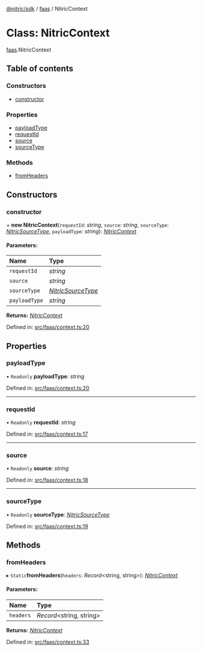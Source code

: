 [@nitric/sdk](../README.md) / [faas](../modules/faas.md) / NitricContext

# Class: NitricContext

[faas](../modules/faas.md).NitricContext

## Table of contents

### Constructors

- [constructor](faas.nitriccontext.md#constructor)

### Properties

- [payloadType](faas.nitriccontext.md#payloadtype)
- [requestId](faas.nitriccontext.md#requestid)
- [source](faas.nitriccontext.md#source)
- [sourceType](faas.nitriccontext.md#sourcetype)

### Methods

- [fromHeaders](faas.nitriccontext.md#fromheaders)

## Constructors

### constructor

\+ **new NitricContext**(`requestId`: *string*, `source`: *string*, `sourceType`: [*NitricSourceType*](../modules/faas.md#nitricsourcetype), `payloadType`: *string*): [*NitricContext*](faas.nitriccontext.md)

#### Parameters:

Name | Type |
:------ | :------ |
`requestId` | *string* |
`source` | *string* |
`sourceType` | [*NitricSourceType*](../modules/faas.md#nitricsourcetype) |
`payloadType` | *string* |

**Returns:** [*NitricContext*](faas.nitriccontext.md)

Defined in: [src/faas/context.ts:20](https://github.com/nitrictech/node-sdk/blob/3e510a5/src/faas/context.ts#L20)

## Properties

### payloadType

• `Readonly` **payloadType**: *string*

Defined in: [src/faas/context.ts:20](https://github.com/nitrictech/node-sdk/blob/3e510a5/src/faas/context.ts#L20)

___

### requestId

• `Readonly` **requestId**: *string*

Defined in: [src/faas/context.ts:17](https://github.com/nitrictech/node-sdk/blob/3e510a5/src/faas/context.ts#L17)

___

### source

• `Readonly` **source**: *string*

Defined in: [src/faas/context.ts:18](https://github.com/nitrictech/node-sdk/blob/3e510a5/src/faas/context.ts#L18)

___

### sourceType

• `Readonly` **sourceType**: [*NitricSourceType*](../modules/faas.md#nitricsourcetype)

Defined in: [src/faas/context.ts:19](https://github.com/nitrictech/node-sdk/blob/3e510a5/src/faas/context.ts#L19)

## Methods

### fromHeaders

▸ `Static`**fromHeaders**(`headers`: *Record*<string, string\>): [*NitricContext*](faas.nitriccontext.md)

#### Parameters:

Name | Type |
:------ | :------ |
`headers` | *Record*<string, string\> |

**Returns:** [*NitricContext*](faas.nitriccontext.md)

Defined in: [src/faas/context.ts:33](https://github.com/nitrictech/node-sdk/blob/3e510a5/src/faas/context.ts#L33)
